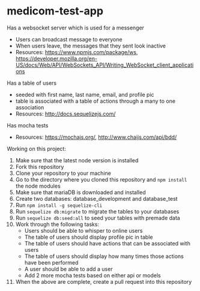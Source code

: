 # medicom-test-app

Has a websocket server which is used for a messenger
* Users can broadcast message to everyone
* When users leave, the messages that they sent look inactive
* Resources: https://www.npmjs.com/package/ws, https://developer.mozilla.org/en-US/docs/Web/API/WebSockets_API/Writing_WebSocket_client_applications

Has a table of users
* seeded with first name, last name, email, and profile pic
* table is associated with a table of actions through a many to one association
* Resources: http://docs.sequelizejs.com/

Has mocha tests
* Resources: https://mochajs.org/, http://www.chaijs.com/api/bdd/

Working on this project:
1. Make sure that the latest node version is installed
2. Fork this repository
3. Clone your repository to your machine
4. Go to the directory where you cloned this repository and ```npm install``` the node modules
5. Make sure that mariaDB is downloaded and installed
6. Create two databases: database_development and database_test
7. Run ```npm install -g sequelize-cli```
8. Run ```sequelize db:migrate``` to migrate the tables to your databases
9. Run ```sequelize db:seed:all``` to seed your tables with premade data
10. Work through the following tasks:
    - Users should be able to whisper to online users
    - The table of users should display profile pic in table
    - The table of users should have actions that can be associated with users
    - The table of users should display how many times those actions have been performed
    - A user should be able to add a user
    - Add 2 more mocha tests based on either api or models
11. When the above are complete, create a pull request into this repository
